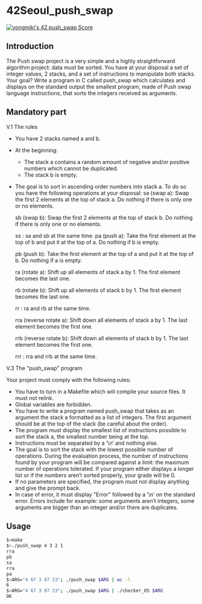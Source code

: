 # 42Seoul_push_swap
[![yongmiki's 42 push_swap Score](https://badge42.vercel.app/api/v2/cl3x3n267003009mk7325wwen/project/2508195)](https://github.com/JaeSeoKim/badge42)

## Introduction
The Push swap project is a very simple and a highly straightforward algorithm project:
data must be sorted.
You have at your disposal a set of integer values, 2 stacks, and a set of instructions
to manipulate both stacks.
Your goal? Write a program in C called push_swap which calculates and displays
on the standard output the smallest program, made of Push swap language instructions,
that sorts the integers received as arguments.
## Mandatory part
V.1 The rules
- You have 2 stacks named a and b.
- At the beginning:
  - The stack a contains a random amount of negative and/or positive numbers
which cannot be duplicated.
  - The stack b is empty.
- The goal is to sort in ascending order numbers into stack a. To do so you have the
following operations at your disposal:
  sa (swap a): Swap the first 2 elements at the top of stack a.
Do nothing if there is only one or no elements.

  sb (swap b): Swap the first 2 elements at the top of stack b.
Do nothing if there is only one or no elements.

  ss : sa and sb at the same time.
  pa (push a): Take the first element at the top of b and put it at the top of a.
Do nothing if b is empty.

  pb (push b): Take the first element at the top of a and put it at the top of b.
Do nothing if a is empty.

  ra (rotate a): Shift up all elements of stack a by 1.
The first element becomes the last one.

  rb (rotate b): Shift up all elements of stack b by 1.
The first element becomes the last one.

  rr : ra and rb at the same time.
  
  rra (reverse rotate a): Shift down all elements of stack a by 1.
The last element becomes the first one.

  rrb (reverse rotate b): Shift down all elements of stack b by 1.
The last element becomes the first one.

  rrr : rra and rrb at the same time.

V.3 The "push_swap" program

Your project must comply with the following rules:
- You have to turn in a Makefile which will compile your source files. It must not
relink.
- Global variables are forbidden.
- You have to write a program named push_swap that takes as an argument the stack
a formatted as a list of integers. The first argument should be at the top of the
stack (be careful about the order).
- The program must display the smallest list of instructions possible to sort the stack
a, the smallest number being at the top.
- Instructions must be separated by a ’\n’ and nothing else.
- The goal is to sort the stack with the lowest possible number of operations. During
the evaluation process, the number of instructions found by your program will be
compared against a limit: the maximum number of operations tolerated. If your
program either displays a longer list or if the numbers aren’t sorted properly, your
grade will be 0.
- If no parameters are specified, the program must not display anything and give the
prompt back.
- In case of error, it must display "Error" followed by a ’\n’ on the standard error.
Errors include for example: some arguments aren’t integers, some arguments are
bigger than an integer and/or there are duplicates.

## Usage
```bash
$>make
$>./push_swap 4 3 2 1
rra
pb
sa
rra
pa
$>ARG="4 67 3 87 23"; ./push_swap $ARG | wc -l
6
$>ARG="4 67 3 87 23"; ./push_swap $ARG | ./checker_OS $ARG
OK
```
